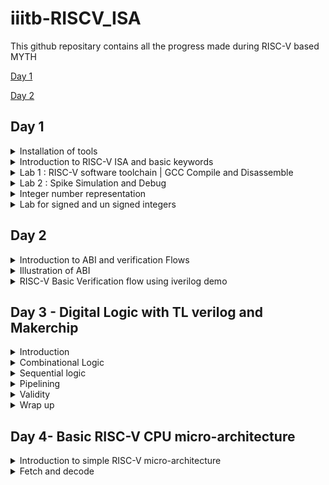 # iiitb-RISCV_ISA
This github repositary contains all the progress made during RISC-V based MYTH

[Day 1](#day-1)

[Day 2](#day-2)

## Day 1

<details>
<summary> Installation of tools </summary>
To install the RISC-V toolchain on Ubuntu, follow these steps:
- Install Prerequisites:
Before you can build the RISC-V toolchain, you'll need to install some software dependencies like spike, pk, gcc etc:
  
``` bash
sudo apt update
sudo apt install autoconf automake autotools-dev curl python3 libmpc-dev libmpfr-dev libgmp-dev gawk build-essential bison flex texinfo gperf libtool patchutils bc zlib1g-dev libexpat-dev git
```
-  Clone the RISC-V GNU Toolchain Repository:
```bash
git clone --recursive https://github.com/riscv/riscv-gnu-toolchain
```
- Build and install the tool chain
```bash
git clone https://github.com/kunalg123/riscv_workshop_collaterals.git
cd riscv_workshop_collaterals
chmod +x run.sh
./run.sh
```
Once you run it you may get make error. ignore it  and type the following command
```bash
cd ~/riscv_toolchain/iverilog/
git checkout --track -b v10-branch origin/v10-branch
git pull 
chmod 777 autoconf.sh 
./autoconf.sh 
./configure 
make
sudo make install 
```
to set the PATH variable in .bashrc
```bash
gedit .bashrc
export PATH="/home/simar-thethi/riscv_toolchain/riscv64-unknown-elf-gcc-8.3.0-2019.08.0-x86_64-linux-ubuntu14/bin:$PATH" #Type at last line #
close the bashrc and type
source .bashrc
```
</details>
<details>
<summary> Introduction to RISC-V ISA and basic keywords </summary>

RISC-V is an open-source instruction set architecture (ISA) for computer processors.
An instruction set architecture defines the set of instructions that a processor can execute and the organization and behaviour of those instructions. RISC-V is unique in that any single company or organization does not own it. and it is freely available for anyone to use, modify, and implement without the need for licensing fees or proprietary restrictions.
![Screenshot from 2023-08-21 01-05-30](https://github.com/simarthethi/iiitb-RISCV_ISA/assets/140998783/f7f9e295-496b-43bd-affd-042211d74f89)
Application software (apps) and hardware are linked by 'system software'.There are various layers of **system software**. This includes major components like Compiler and Assembler.

The compiler compiles high-level codes like C and C++ to Instructions(eg: the codes inside .exe files) that can be read by the Assembler.
The Assembler converts it into binary codes which the machine can understand. The instructions act as an interface between the high-level language and the machine language.

The converted binary is then given to an RTL snippet that understands the instruction. This is done by a Hardware Description Language (HDL).
This is basically called RTL implementation and a netlist is being generated. with this, a physical design implementation of the design is generated.

The RISC-V project began at the University of California, Berkeley in 2010, and it has since gained significant traction in both academia and industry. Its open nature has led to a growing ecosystem of hardware and software developers collaborating to create a wide range of products, from simple embedded devices to high-performance supercomputers. 
</details>

<details>
<summary> Lab 1 : RISC-V software toolchain | GCC Compile and Disassemble </summary>
- sumt of 1 to n integers on sum1ton.c
  
  First, let us write a basic C program to find the sum of n numbers using *gedit*.
  ```bash
gedit sum1ton.c
```
```bash
  #include <stdio.h>
int main(){
int n = 100,sum=0,i;
for(i=0;i<=n;i++)
{
    sum= sum +i;
}
printf("The sum of %d consecutive numbers is :%d \n",n,sum);
return 0;
}
```
after writing the code we can execute it and also compile the .c file using RISC-V compiler tool
```bash
./a.out
riscv64-unknown-elf-gcc -O1 -mabi=lp64 -march=rv64i -o sum1ton.o sum1ton.c
```
To view the assembly code for the same, do the following command.
```bash
riscv64-unknown-elf-objdump -d sum1ton.o
```
![Screenshot from 2023-08-21 01-30-09](https://github.com/simarthethi/iiitb-RISCV_ISA/assets/140998783/434602a0-5a1e-42e6-8f89-536d0c527a50)
To view the detailed code do the following command.
```bash
riscv64-unknown-elf-objdump -d sum1ton.o | less
```
![Screenshot from 2023-08-21 01-34-06](https://github.com/simarthethi/iiitb-RISCV_ISA/assets/140998783/16e6e3a7-eb22-424d-b9c4-708d13385477)

In the above screenshot, we can see the memory address for 
the instructions. Where it starts and where another one 
begins.
If we subtract '00000000000101c0'(end of main) and 
'0000000000010184'(beginning of main) and then divide by 4 
we get 15. Which is the number of instructions within that 
particular block(main).

Now let's execute the below commands:
```bash
riscv64-unknown-elf-gcc -Ofast -mabi=lp64 -march=rv64i -o sum1ton.o sum1ton.c
riscv64-unknown-elf-objdump -d sum1ton.o | less
```
![Screenshot from 2023-08-21 01-38-40](https://github.com/simarthethi/iiitb-RISCV_ISA/assets/140998783/84e3d5b3-b3ae-4e94-9c0d-fe3a5939b1a9)

</details>

<details>
<summary> Lab 2 : Spike Simulation and Debug </summary>

In this lab, we are going to Debug the '.o' file that we 
generated using the RISC-V compiler.
For that, we use the following command: 
```bash
spike pk sum1ton.o
spike -d pk sum1ton.o
```
The debugger mode will be open.
We use the until command to move to a particular address.
Here we are debugging the highlighted instructions.
![Screenshot from 2023-08-21 01-38-40](https://github.com/simarthethi/iiitb-RISCV_ISA/assets/140998783/84e3d5b3-b3ae-4e94-9c0d-fe3a5939b1a9)
The following commands are used in the debugger:
```bash
until pc 0 100b0 //moves the program counter(PC) to the address
reg 0 a2    //views content of the address
**We press enter to go to the next instruction**
```
![risc day_1 debugging in Ofast directory](https://github.com/simarthethi/iiitb-RISCV_ISA/assets/140998783/59e0a415-f1c0-4397-a968-07300f1f52ae)

In the above screenshot, we can see the register pertaining to a particular instruction getting updated.
</details>

<details>
<summary> Integer number representation </summary>
The RISC-V architecture defines several different data types and number systems to represent and manipulate data. Here, I'll explain the basic number systems used in RISC-V:
  
![Screenshot from 2023-08-21 09-55-55](https://github.com/simarthethi/iiitb-RISCV_ISA/assets/140998783/fc09b089-ab31-4f9f-8199-4a1d2c3341d6)


- Binary Number System: RISC-V, like most digital systems,
primarily operates on binary data. In the binary number
system, numbers are represented using only two symbols: 0
and 1. Each digit in a binary number represents a power of
2. For example, the binary number "1101" represents (1 *
2^3) + (1 * 2^2) + (0 * 2^1) + (1 * 2^0) = 13 in decimal.
- Integer Representation: RISC-V supports different integer
data types with varying sizes. The most common are 32-bit
and 64-bit integers, denoted as "RV32" and "RV64"
respectively. Integers are typically represented in two's
complement form, which allows both positive and negative
values to be stored and manipulated using the same hardware.
- Floating-Point Representation: RISC-V also supports
floating-point operations for real numbers. Floating-point
numbers are represented using a sign bit, an exponent, and a
fraction (also known as mantissa). RISC-V defines different
formats for floating-point numbers, including the IEEE 754
standard formats (single precision, double precision, etc.).
These formats allow a wide range of values to be represented
with varying levels of precision.
- Hexadecimal Notation: While binary is the fundamental
representation in RISC-V, hexadecimal (base-16) notation is
often used to represent binary numbers in a more human-
readable form. Each hexadecimal digit represents four bits.
For example, the binary number "11011010" can be represented
as "DA" in hexadecimal.
- Memory Addressing: RISC-V CPUs use memory addresses to
access data stored in memory. Memory addresses are typically
represented in hexadecimal form. The exact memory addressing
scheme depends on the specific RISC-V implementation and the
memory model being used. Overall, the RISC-V architecture
provides a flexible framework for representing and
manipulating different types of numbers, allowing software
developers and hardware designers to efficiently perform
arithmetic and logical operations on various data types
within the context of RISC-V-based systems.

In computer architecture, the terms "bit," "byte," "word," and "double word" refer to different units of data storage and manipulation. These terms are used to describe the size of data that a computer's memory and processing units can handle. The specific sizes of these units can vary based on the architecture and implementation, but I'll provide you with some common interpretations:

- Bit: A bit is the smallest unit of data in computing. It
can represent one of two values: 0 or 1. Bits are the
building blocks of all digital information and are used to
represent various types of data and instructions in a
computer's memory and processing units.

- Byte: A byte is a group of 8 bits. It is the basic
addressable unit of memory storage in most computer
architectures. Bytes are commonly used to represent
characters, numbers, and other small data elements. For
example, the ASCII code for the letter 'A' is 65, which can
be represented as a byte with the binary value 01000001.

- Word: The term "word" refers to the natural data size that
a computer's central processing unit (CPU) can process in a
single operation. The size of a word can vary between
different computer architectures. In the context of x86 and
x86-64 architectures, a word is typically 16 bits, while in
other architectures like RISC-V, a word can be 32 bits or 64
bits. The size of a word determines the maximum amount of
data that the CPU can manipulate at once, which can impact
the efficiency of data processing.

- Double Word (Dword): The term "double word" (often
abbreviated as "dword") is used to describe a data unit that
is twice the size of a standard word. In x86 and x86-64
architectures, a double word is 32 bits, while in some other
architectures, it can refer to a 64-bit value. The term
"dword" is often used in the x86 family of processors to
describe a 32-bit data value. It's important to note that
the exact sizes of these units can vary based on the
computer architecture and implementation. Total Number of
pattern by RV64 will be 2^64 RISC- doubleword can represent
'0' to '(2^64 - 1)' unsigned numbers or positive numbers
</details>
<details>
<summary> Lab for signed and un signed integers </summary>
  
Here we are going to execute the following code for unsigned numbers.
The output is given for unsigned numbers and we are just viewing if it is within the range or 
it goes out in which case displays either the minimum or maximum values.

  ```bash

#include <stdio.h>
#include <math.h>
int main()
{
    unsigned long long int max = (unsigned long long int)(pow(2,64)-1);       //statement 1  //will display the max number
    //unsigned long long int max = (unsigned long long int)(pow(2,127)-1);    //statement 2  //(out of range) will display the max number(within range)
    //unsigned long long int max = (unsigned long long int)(pow(2,10)-1);     //statement 3  //will display number (since it is within range)
    //unsigned long long int max = (unsigned long long int)(pow(2,64) * -1);  //statement 4  //will display 0 since it is a -ve number
    printf("highest number represented by unsigned long long int is %llu\n",max);
    return 0;
}
```
The below screenshot shows the output of the same.
![risc day_1 unsignednumber](https://github.com/simarthethi/iiitb-RISCV_ISA/assets/140998783/1ad854c1-0f7a-4e5e-8761-250520cf8307)

- Next we execute the code for signed intgger

```bash
#include <stdio.h>
#include <math.h>
int main()
{
    long long int max = (long long int)(pow(2,63)-1);        //will display the max number
    long long int min = (long long int)(pow(2,63) * -1);     //will display the min number
    printf("highest number represented by long long int is %lld\n",max);
    printf("lowest number represented by long long int is %lld\n",min);
    return 0;
}
```
The below screenshot shows the output of the same.
![riscv day_1 signednumber](https://github.com/simarthethi/iiitb-RISCV_ISA/assets/140998783/e5759cdc-2334-4fc4-b88a-1daf95c8e119)
</details>



## Day 2

<details>
<summary> Introduction to ABI and verification Flows </summary>


- The application program can directly access the registers of the RISC V architecture using something known as system calls. The ABI (also known as system call interface enables the application to access the hardware resources via registers.

- In RISC V architecture, the width of the register is defined as XLEN. For RV64 and RV32, the widths are 64 bits and 32 bits, respectively.

- RISC V belongs to the little endian memory addressing system, which means that the least significant byte of a word is stored in the smallest memory address.

An Application Binary Interface is a set of rules enforced by the operating system on a specific architecture. So, Linker converts relocatable machine code to absolute machine code via ABI interface specific to the architecture of machine. Just like how application program interface (API) is used by application programs to access the standard libraries, an application binary interface or system call interface is utilised to access hardware resources. The ISA is inherently divided into two parts: User & System ISA and User ISA the latter is available to the user directly by system calls.

Now, how does the ABI access the hardware resources?

- It uses different registers(32 in number) which are each of width XLEN = 32 bit for RV32 (~XLEN = 64 for RV64) . On a higher level of abstraction these registers are accessed by their respective ABI names.

    For base integer instructions there are broadly 3 types of of such registers:
        I-type : For instructions having immediate values as operands.
        R-type : For instructions having only registers as operands.
        S-type : For instructions used for storing operations.

So, it is system call interface used by the application program to access the registers specific to architecture. Overhere the architecture is RISC-V, so to access 32 registers of RISC-V below is the table which shows the calling convention (ABI name) given to registers for the application programmer to use.

## Load,Add And Store Instructions
```bash
ld x8,16(x23)
```
here ld is for load doubleword,x8 shows destination register (rd),16 is offset,x23 is source register . This is I type Instructions :
![Screenshot from 2023-08-21 11-20-40](https://github.com/simarthethi/iiitb-RISCV_ISA/assets/140998783/831b8e92-5443-46cc-adef-331f1427c12b)
```
add x8,x29,x8
```
here add is function,x8 is destination register (rd),x29 & x8 is source register. This is R type Instructions :
![Screenshot from 2023-08-21 11-24-27](https://github.com/simarthethi/iiitb-RISCV_ISA/assets/140998783/dcfaefc5-a12b-46ef-8c08-748c8db539f1)
```bash
sd x8,8(x23)
```
here store is store doubleword,x8 is data registers,8 tell offset(immediate) ,x23 is source register. This is S type Instructions :
![Screenshot from 2023-08-21 11-34-28](https://github.com/simarthethi/iiitb-RISCV_ISA/assets/140998783/bd67289f-f016-434f-bb8f-d821e0ff2cc2)
Here in each Instructions set we can see register are of 5 bits so total number of register = 2^5 = 32 registers
RISC-V
![Screenshot from 2023-08-21 11-37-03](https://github.com/simarthethi/iiitb-RISCV_ISA/assets/140998783/f17b3c11-77c8-491c-a875-14bec724912a)

![Screenshot from 2023-08-21 11-39-30](https://github.com/simarthethi/iiitb-RISCV_ISA/assets/140998783/57c3343c-4cd5-4253-bad6-c4cc6053fa0f)
</details>
<details>
<summary> Illustration of ABI </summary>
For verification of the RISC-V CPU the C code will be converted into HEX file and it will be given to the RISC-V CPU and the output will be displayed and verified. The block diagram is shown below : 

Consider the .c file for sum from 1 to 9
![Screenshot from 2023-08-21 12-28-24](https://github.com/simarthethi/iiitb-RISCV_ISA/assets/140998783/6fc3a2e6-b3b8-40bc-a787-ed2c127ae1a4)

Consider the assembly code (ASM) given below :
![Screenshot from 2023-08-21 12-28-35](https://github.com/simarthethi/iiitb-RISCV_ISA/assets/140998783/c8894186-6b6e-44de-a286-83dbc1071d42)

The flow chart of the function performed by ASM code is shown below :
![Screenshot from 2023-08-21 12-31-23](https://github.com/simarthethi/iiitb-RISCV_ISA/assets/140998783/a59b2a81-9f7e-47ab-94a2-eb6ec9b624ec)

To illustrate the ABI the C code shown above will send the values to the ASM code through the function load and the ASM code will perform the function and return the value to C code and the value is displayed by the C code.

- Perform the following steps
```bash
riscv64-unknown-elf-gcc -Ofast -mabi=lp64 -march=rv64i -o custom_1_to_9.o custom_1_to_9.c load.S
riscv64-unknown-elf-objdump -d custom_1_to_9.o | less
spike pk custom_1_to_9.o
```
![Screenshot from 2023-08-21 11-52-15](https://github.com/simarthethi/iiitb-RISCV_ISA/assets/140998783/2d4cc791-c8c7-482f-a48e-ef99d6bb0669)

![Screenshot from 2023-08-21 11-50-55](https://github.com/simarthethi/iiitb-RISCV_ISA/assets/140998783/0a9fbf4c-2aa5-48be-b543-a3226bbb9406)
</details>

<details>
<summary> RISC-V Basic Verification flow using iverilog demo </summary>
  
  ![Screenshot from 2023-08-21 12-20-50](https://github.com/simarthethi/iiitb-RISCV_ISA/assets/140998783/4a1926ab-0d60-45ad-a38b-965c08c9bc29)
  For demo go to the lab directory using the command given below :
  ```bash
cd ~/riscv_workshop_collaterals/labs/
chmod 777 rv32im.sh
./rv32im.sh  # Contains necessary commands to convert C to hex
```
**Output, Script(rv32im.sh) and firmare.hex**
![Screenshot from 2023-08-21 12-23-14](https://github.com/simarthethi/iiitb-RISCV_ISA/assets/140998783/449d6aff-7cea-4ad2-9a07-988ec818bad9)

![Screenshot from 2023-08-21 12-24-27](https://github.com/simarthethi/iiitb-RISCV_ISA/assets/140998783/f74e2dda-8a01-4d2d-b8a4-3f06361f2c66)

![Screenshot from 2023-08-21 12-37-51](https://github.com/simarthethi/iiitb-RISCV_ISA/assets/140998783/6dd9e186-2adf-46e3-b0d4-23cc88881d09)

![Screenshot from 2023-08-21 12-41-29](https://github.com/simarthethi/iiitb-RISCV_ISA/assets/140998783/6e8a2180-4186-4b98-976f-d155a88efd50)


</details>

## Day 3 - Digital Logic with TL verilog and Makerchip

<details>

<summary> Introduction </summary>

In here we will learn about **TL verilog** and **makerchip** and how to implement and visualize the logic gates and other circuits
The topics covered are as follows:

- Logic gates
- MakerChip platform(IDE)
- Combinational Logic
- Sequential Logic
- Piplining logic
- Validity

**Logic Gates** - Logic gates are fundamental building blocks of digital circuits. They are electronic devices that perform basic logical operations on one or more 
binary inputs (usually 0 or 1) to produce a single binary output. These gates are the foundation of all digital systems, including computers, microcontrollers, and 
other digital devices. Logic gates are typically implemented using electronic components such as transistors.

The gates commonly used are:

- NOT
- AND
- OR
- NAND
- NOR
- XOR
- XNOR

![risc day 3 ](https://github.com/simarthethi/iiitb-RISCV_ISA/assets/140998783/86b2e0e3-8356-4fd2-a8bf-0d94282c26e1)
Although we can implement all the gates using *NAND* or *NOR* gates (prefers NAND gate with its low-cost, high-density, high-speed 
program/erase applications, for file storage in consumer applications.)

The following provides booliean logic for the above gates
![Screenshot from 2023-08-26 18-22-56](https://github.com/simarthethi/iiitb-RISCV_ISA/assets/140998783/57e4e26e-900a-4a1a-af16-f516e469539f)

**Introduction to makerchip**
Makerchip is a free online environment for developing high-quality integrated circuits. You can code, compile, simulate, and debug Verilog 
designs, all from your browser. Your code, block diagrams, and waveforms are tightly integrated.TL-Verilog was used as the HDL of choice 
for this project. Projects on Makerchip can be completely designed using TL-Verilog. Transaction Level - Verilog standard is an extension 
of Verilog which has various advantages like simpler syntax, shorter codes and easy pipelining.

*Loading the Pythagorean example on the makerchip*
![Screenshot from 2023-08-21 14-31-33](https://github.com/simarthethi/iiitb-RISCV_ISA/assets/140998783/f5a732b9-3721-46cb-bd18-e256a226ae4b)

*Loading invertor logic on makerchip*
![Screenshot from 2023-08-21 14-48-26](https://github.com/simarthethi/iiitb-RISCV_ISA/assets/140998783/097ecb0e-b85c-49f4-a89e-fda7fb6a8282)

</details>
<details>
<summary>Combinational Logic</summary>
  
Under this section, we will go over a few lab examples using Makerchip to have a firm grasp.
  
*Lab On Understanding Usage Of Vector*
![Screenshot from 2023-08-21 14-54-24](https://github.com/simarthethi/iiitb-RISCV_ISA/assets/140998783/100c5fda-0752-46b7-ad5f-d07be9eb7315)

*Lab on making MUX using makerchip IDE*
![Screenshot from 2023-08-26 18-35-17](https://github.com/simarthethi/iiitb-RISCV_ISA/assets/140998783/4b39ecd7-e2fd-412d-a4bb-529e92531740)

**Implementation of the calculator using MakerchipIDE**
Now a lab on combinational calculator is implemented that can perform +, -, *, / on two input values. The snapshot of the code, waveform and diagram is as shown below.
![Screenshot from 2023-08-21 15-43-43](https://github.com/simarthethi/iiitb-RISCV_ISA/assets/140998783/d98025c3-e023-4654-b853-92a1434aaa93)

</details>
<details>
<summary>Sequential logic</summary>  
Under this section, we will look into the implementation of sequential logic circuits on Makerchip IDE. Sequential logic integrates a clock 
that defines the flow and transition of data. The cicuit also integrates a reset which upon activation will reset the output to a pre-
defined value. The most common flipflop used is D flip flop.

![Screenshot from 2023-08-26 18-41-40](https://github.com/simarthethi/iiitb-RISCV_ISA/assets/140998783/14d3b3f6-f9f4-42b3-b0a8-376bd3360841)
- The circuits can be refered as a state machine as well, the flops are followed by the combinational logic.

*Fibonacci sequence implementaion*
![Screenshot from 2023-08-26 18-43-45](https://github.com/simarthethi/iiitb-RISCV_ISA/assets/140998783/be0e38f8-8b30-4fbe-913f-67df284f0081)

*Implementing free running counter*
![Screenshot from 2023-08-21 15-52-17](https://github.com/simarthethi/iiitb-RISCV_ISA/assets/140998783/f6b85424-e0a6-4433-88fe-12accc5510d1)

*Sequential calculator using makerchipIDE*
Here we will use what e learnt during the counter and fibonacci series an apply it on the calculator that we implemented before.
We implement a sequential calculator that updates on each clock cycle.
- The circuit diagram
![Screenshot from 2023-08-26 18-48-07](https://github.com/simarthethi/iiitb-RISCV_ISA/assets/140998783/8bb98cfe-1996-4673-9877-b2cbdd1e5182)

*makerchipIDE squential calculator*
![Screenshot from 2023-08-22 01-37-17](https://github.com/simarthethi/iiitb-RISCV_ISA/assets/140998783/4cacb86a-a1a3-4025-ade3-f3da38e4a2f1)

</details>

<details>
<summary>Pipelining</summary>

Pipelining is a technique used in digital design and computer architecture to improve the efficiency and performance of processing by 
breaking down a task into 
smaller stages that can be executed concurrently. Here are some of the benefits of pipelining -
- Increased throughput
- reduced latency
- Better resource utilization
- improved parallelism
- Smoother Performance
- Scalability
- Faster clock speeds

*Pipelined Pythegorean Imoplementation*
![Screenshot from 2023-08-22 14-15-12](https://github.com/simarthethi/iiitb-RISCV_ISA/assets/140998783/268f9da4-5140-46bd-8670-7775af9688db)

*Fibonacci sequence in pipeline*
![Screenshot from 2023-08-26 21-28-17](https://github.com/simarthethi/iiitb-RISCV_ISA/assets/140998783/7d2213de-a780-4a29-9502-13f974dfcc62)

![Screenshot from 2023-08-26 21-29-53](https://github.com/simarthethi/iiitb-RISCV_ISA/assets/140998783/aab3dbff-c89d-494f-a5a1-a3151660ee8e)

*Creating the given piplined circuit in makerchipIDE*

- Under this, we are given a pipelined structure and asked to recreate it on Makerchip using TLverilog
![Screenshot from 2023-08-26 21-32-22](https://github.com/simarthethi/iiitb-RISCV_ISA/assets/140998783/6443b423-1f2b-4425-8035-14d9985cb935)

*Counter and Calculator in pipeline*
![Screenshot from 2023-08-26 21-55-39](https://github.com/simarthethi/iiitb-RISCV_ISA/assets/140998783/e15763a4-375e-401e-a9cf-671737289f03)


- In here we will apply pipeline to our counter and sequential calculator

![Screenshot from 2023-08-26 21-47-45](https://github.com/simarthethi/iiitb-RISCV_ISA/assets/140998783/8cd1e3e2-a945-4887-947c-707cfe73ba69)

- Implementation on Makerchip IDE is shown as below.
```bash
$reset = *reset;
   
   |calc
      @1
         $val1[31:0] = >>2$out[31:0];
         $val2[31:0] = $rand2[3:0];

         $sum[31:0] = $val1+$val2;
         $dif[31:0] = $val1-$val2;
         $mul[31:0] = $val1*$val2;
         $div[31:0] = $val1/$val2;
         $valid[1:0] = $reset ? 0 : >>1$valid + 1'b1;
         
      @2
         $out[31:0] = !($reset &&  !($valid))? 1 :($op[1] ? ($op[0] ? $div : $mul):($op[0] ? $dif : $sum));
```
- Implementation using Makerchip IDE
![Screenshot from 2023-08-22 23-09-28](https://github.com/simarthethi/iiitb-RISCV_ISA/assets/140998783/f411f259-7a93-418b-a225-de9b968ad012)

</details>

<details>
<summary>Validity</summary>

Validity is another feature in TL verilog which is asserted if a particular transactions in a pipeline is valid or true. A new scope, called “when” scope is introduced for this and it is denoted as ?$valid. This new scope has many advantages - easier design, cleaner debug, better error checking and automated clock gating. Validity provides :

- Easier debug
- Cleaner design
- Better error checking
- Automated Clock gating

**Clock Gating**

- Clock signals are distributed to EVERY flip-flop.
- Clocks toggle twice per cycle. This consumes power.
- Clock gating avoids toggling clock signals.
- TL-Verilog can produce fine-grained gating (or enables).

Thus, in TLverilog, we don't have to look into clock gating individually. It gets considered 
and covered with the Validity concept.

*Distance Accumulator using Makerchip IDE*
- The pipelined block diagram for the accumulator

![Screenshot from 2023-08-26 22-06-01](https://github.com/simarthethi/iiitb-RISCV_ISA/assets/140998783/24e6996b-9d1a-4102-bae4-b3c54021b27c)

- Code for the design on TLverilog
```bash
|calc
      
      @1
         $reset = *reset;    
      
      ?$valid
         @1
            $aa_sq[31:0] = $aa[3:0] ** 2;
            $bb_sq[31:0] = $bb[3:0] ** 2;
          @2
            $cc_sq[31:0] = $aa_sq + $bb_sq;
          @3
            $cc[31:0] = sqrt($cc_sq);
            
      @4
         $tot_dis[63:0] = 
                   $reset ? '0 :
                   $valid ? >>1$tot_dis + $cc :
                            >>1$tot_dis;
```

![Screenshot from 2023-08-23 02-08-56](https://github.com/simarthethi/iiitb-RISCV_ISA/assets/140998783/d7c2c04a-f60e-4373-b779-5207dd74ec4c)

*2-Cycle Calculator with Validity*

Under this lab work we design a 2-cycle calculator along with the validity functionality.

- Pipelined Logic Design to be implemented

![Screenshot from 2023-08-27 01-56-59](https://github.com/simarthethi/iiitb-RISCV_ISA/assets/140998783/8737bd4d-c9db-4aef-a675-d3bf370a435a)

Code on TLverilog
```bash
|calc
      
      @0
         $reset = *reset;
      @1
         $val1[31:0] = >>2$out[31:0];
         $val2[31:0] = $rand2[3:0];
         
         $valid = $reset ? 1'b0 : >>1$valid + 1'b1;
         $valid_or_reset = $valid || $reset;

      ?$valid_or_reset   
         @1


            $sum[31:0] = $val1+$val2;
            $dif[31:0] = $val1-$val2;
            $mul[31:0] = $val1*$val2;
            $div[31:0] = $val1/$val2;
            

         @2
            $out[31:0] = ($reset)? 1 :($op[1] ? ($op[0] ? $div : $mul):($op[0] ? $dif : $sum));
```
-Implementation on Makerchip IDE.
![Screenshot from 2023-08-23 02-40-04](https://github.com/simarthethi/iiitb-RISCV_ISA/assets/140998783/323c5c26-d261-4386-ab8b-7aadfb1fc431)

*Calculator with Single-value Memory*

Under this lab work, we design a calculator with a memory component.

- Pipelined design to be implemented.

![Screenshot from 2023-08-27 02-03-38](https://github.com/simarthethi/iiitb-RISCV_ISA/assets/140998783/a5ad008f-5b8b-4840-9257-20d589fdeb54)

- Code on TLverilog
```bash
|calc
      @0
         $reset = *reset;
         
      @1
         $val1 [31:0] = >>2$out[31:0];
         $val2 [31:0] = $rand1[3:0];
         
         $valid = $reset ? 1'b0 : >>1$valid + 1'b1 ;
         $valid_or_reset = $valid || $reset;
         
      ?$vaild_or_reset
         @1   
            $sum[31:0] = $val1 + $val2;
            $dif[31:0] = $val1 - $val2;
            $mul[31:0] = $val1 * $val2;
            $div[31:0] = $val1 / $val2;
            
         @2   
            $mem[31:0] = $reset ? 32'b0 :
                         ($op[2:0] == 3'b101) ? $val1 : >>2$mem ;
            
            $out [31:0] = $reset ? '1 :
                          ($op[2:0] == 3'b000) ? $sum :
                          ($op[2:0] == 3'b001) ? $dif :
                          ($op[2:0] == 3'b010) ? $mul :
                          ($op[2:0] == 3'b011) ? $div :
                          ($op[2:0] == 3'b100) ? >>2$mem : >>2$out ;
```
- Implementation on Makerchip IDE.
![Screenshot from 2023-08-27 02-05-46](https://github.com/simarthethi/iiitb-RISCV_ISA/assets/140998783/7bea8535-b8e0-4f76-a46b-d1b88ff8d345)
</details>

<details>
<summary>Wrap up</summary>
</details>

## Day 4- Basic RISC-V CPU micro-architecture

<details>
<summary>Introduction to simple RISC-V micro-architecture</summary>
The block diagram of a basic RISC-V microarchitecture is as shown in figure below. Now, using the Makerchip platform the implementation of the RISC-V microarchitecture or core is done. For starting the implementation a starter code present in reference is used. The starter code consist of -

- A simple RISC-V assembler.
- An instruction memory containing the sum 1..9 test program.
- Commented code for register file and memory.
- Visualization.
![Screenshot from 2023-08-27 02-14-19](https://github.com/simarthethi/iiitb-RISCV_ISA/assets/140998783/38f8f12d-5cd1-4a79-9d3c-f5e8420ab8b4)

It's important to note that RISC-V is an instruction set architecture, and microarchitectures 
based on RISC-V can vary widely depending on the design goals of the processor manufacturer. 
Different companies and research institutions may develop their own microarchitectures that 
implement the RISC-V ISA in unique ways, tailored to specific use cases and performance goals.

Here we are designing the basic processor of 3 stages fetch, decode and execute based on 
RISC-V ISA. For starting the implementation a starter code is present in the github repository 
provided.
```bash
 https://github.com/stevehoover/RISC-V_MYTH_Workshop
```
We will follow a test driven development, ie. develop first and then test functionality.

- Template for starting point code of RISC-V CPU.
```bash
\m4_TLV_version 1d: tl-x.org
\SV
   // This code can be found in: https://github.com/stevehoover/RISC-V_MYTH_Workshop
   
   m4_include_lib(['https://raw.githubusercontent.com/BalaDhinesh/RISC-V_MYTH_Workshop/master/tlv_lib/risc-v_shell_lib.tlv'])

\SV
   m4_makerchip_module   // (Expanded in Nav-TLV pane.)
\TLV

   // /====================\
   // | Sum 1 to 9 Program |
   // \====================/
   //
   // Program for MYTH Workshop to test RV32I
   // Add 1,2,3,...,9 (in that order).
   //
   // Regs:
   //  r10 (a0): In: 0, Out: final sum
   //  r12 (a2): 10
   //  r13 (a3): 1..10
   //  r14 (a4): Sum
   // 
   // External to function:
   m4_asm(ADD, r10, r0, r0)             // Initialize r10 (a0) to 0.
   // Function:
   m4_asm(ADD, r14, r10, r0)            // Initialize sum register a4 with 0x0
   m4_asm(ADDI, r12, r10, 1010)         // Store count of 10 in register a2.
   m4_asm(ADD, r13, r10, r0)            // Initialize intermediate sum register a3 with 0
   // Loop:
   m4_asm(ADD, r14, r13, r14)           // Incremental addition
   m4_asm(ADDI, r13, r13, 1)            // Increment intermediate register by 1
   m4_asm(BLT, r13, r12, 1111111111000) // If a3 is less than a2, branch to label named <loop>
   m4_asm(ADD, r10, r14, r0)            // Store final result to register a0 so that it can be read by main program
   
   // Optional:
   // m4_asm(JAL, r7, 00000000000000000000) // Done. Jump to itself (infinite loop). (Up to 20-bit signed immediate plus implicit 0 bit (unlike JALR) provides byte address; last immediate bit should also be 0)
   m4_define_hier(['M4_IMEM'], M4_NUM_INSTRS)

   |cpu
      @0
         $reset = *reset;



      // YOUR CODE HERE
      // ...

      // Note: Because of the magic we are using for visualisation, if visualisation is enabled below,
      //       be sure to avoid having unassigned signals (which you might be using for random inputs)
      //       other than those specifically expected in the labs. You'll get strange errors for these.

   
   // Assert these to end simulation (before Makerchip cycle limit).
   *passed = *cyc_cnt > 40;
   *failed = 1'b0;
   
   // Macro instantiations for:
   //  o instruction memory
   //  o register file
   //  o data memory
   //  o CPU visualization
   |cpu
      //m4+imem(@1)    // Args: (read stage)
      //m4+rf(@1, @1)  // Args: (read stage, write stage) - if equal, no register bypass is required
      //m4+dmem(@4)    // Args: (read/write stage)
      //m4+myth_fpga(@0)  // Uncomment to run on fpga

   //m4+cpu_viz(@4)    // For visualisation, argument should be at least equal to the last stage of CPU logic. @4 would work for all labs.
\SV
   endmodule
```

</details>

<details>
<summary>Fetch and decode</summary>

Here we gonna design RiscV Cpu Core for which block diagram is given below :
![Screenshot from 2023-08-27 03-10-48](https://github.com/simarthethi/iiitb-RISCV_ISA/assets/140998783/3a142599-75f1-494c-9728-a43dbaac02fb)

**Program Counter Logic**

The Program Counter, often referred to as the "PC," is a fundamental component of a processor 
that keeps track of the address of the next instruction to be executed. In the RISC-V 
architecture, the PC is typically called "pc" or "pc_reg." Overall, the PC logic is crucial 
for the control flow of a program. It determines which instruction will be executed next and 
how the program progresses. RISC-V, as a RISC (Reduced Instruction Set Computer) architecture, 
emphasizes simplicity and regularity in its design, which extends to its PC handling 
mechanisms.

![Screenshot from 2023-08-27 03-15-02](https://github.com/simarthethi/iiitb-RISCV_ISA/assets/140998783/0e38ef87-0613-46c4-b023-11dfe176787a)

```bash
|cpu
      @0
         $reset = *reset;
         
         $pc[31:0] = >>1$reset ? 32'b0 : >>1$pc + 32'd4;
```
- program counter implementation on makerchipIDE
![Screenshot from 2023-08-27 03-30-13](https://github.com/simarthethi/iiitb-RISCV_ISA/assets/140998783/871b396b-03a1-4b3f-98e4-a04bf91ba7e0)

**Fetch implementation Logic**
During the fetch stage, processors fetches the instruction from the memory to the address 
pointed by the program counter. The program counters holds the address of the next stage, in 
our case it is after 4 cycle and the instruction memory holds the set of instruction to be 
executed. The snapshot of the fetch stage is shown below.
         
- logic diagram for Fetch
![Screenshot from 2023-08-27 03-33-51](https://github.com/simarthethi/iiitb-RISCV_ISA/assets/140998783/6fd351cd-a681-48c9-8c26-b720ad06502e)

```bash
|cpu
      @0
         $reset = *reset;
         $pc[31:0] = >>1$reset ? 32'b0 : >>1$pc + 32'd4;

// Assert these to end simulation (before Makerchip cycle limit).
*passed = *cyc_cnt > 40;
*failed = 1'b0;

|cpu
      m4+imem(@1)    // Args: (read stage)

m4+cpu_viz(@4)
```
- Implementation of Fetch Logic on Makerchip along with Diagram and Visualisation.
![Screenshot from 2023-08-27 03-35-59](https://github.com/simarthethi/iiitb-RISCV_ISA/assets/140998783/28ac652b-4c95-4139-990e-13cd7958ca39)

The current implementations have errors such as the variables are not being used. Fetch Logic 
to be implemented

![Screenshot from 2023-08-27 03-37-54](https://github.com/simarthethi/iiitb-RISCV_ISA/assets/140998783/490e6212-26c6-4205-ab1b-08a3095da51e)

- code for implementation of Fetch
```bash
@0
         $reset = *reset;
         $pc[31:0] = >>1$reset ? 32'b0 : >>1$pc + 32'd4;
      @1
         $imem_rd_addr[M4_IMEM_INDEX_CNT-1:0] = $pc[M4_IMEM_INDEX_CNT+1:2];
         $imem_rd_en = !$reset;
         $instr[31:0] = $imem_rd_data[31:0];
      
      ?$imem_rd_en
         @1
            $imem_rd_data[31:0] = /imem[$imem_rd_addr]$instr;          
```

- Final implementation of Fetch Logic

![Screenshot from 2023-08-27 03-48-45](https://github.com/simarthethi/iiitb-RISCV_ISA/assets/140998783/c0e496de-bae6-4f3d-bb90-16307576cda3)

![Screenshot from 2023-08-27 03-56-06](https://github.com/simarthethi/iiitb-RISCV_ISA/assets/140998783/81578a5d-ba09-46e8-94a8-33298b261f9e)

**Decode Logic**

Under this section, we look into how to decode the instruction code we fetched from memory.

- Logic Diagram for Decode stage.

![Screenshot from 2023-08-27 03-54-11](https://github.com/simarthethi/iiitb-RISCV_ISA/assets/140998783/253b7b53-f04f-4bb2-8d34-c6ebd181689e)

Before moving on to Decode logic implementation, it is important to understand how the 
instruction set and opcode are defined in RISC-V. We have dicussed before the different types 
of the instruction types. The various types of instrutcion types are summarised in the table 
along with the binary code. There are 6 instructions type in RISC-V :

- Register (R) type
- Immediate (I) type
- Store (S) type
- Branch (B) type
- Upper immediate (U) type
- Jump (J) type

![Screenshot from 2023-08-27 04-01-21](https://github.com/simarthethi/iiitb-RISCV_ISA/assets/140998783/bfb64c18-904d-47b0-afb8-a1c8dc13348f)




-code for decode logic
```bash

```


     

